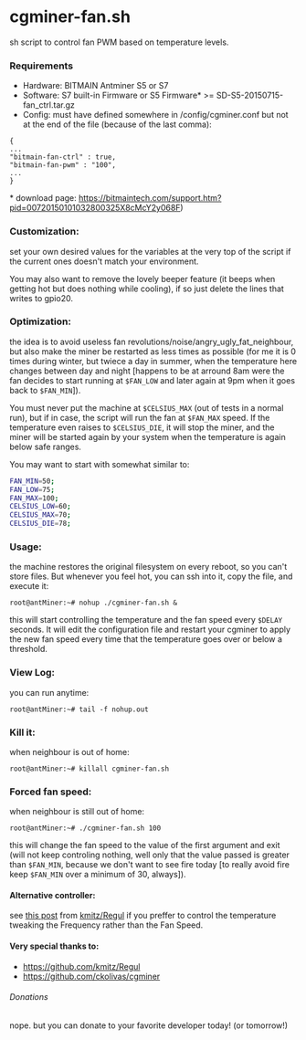 # cgminer-fan.sh
sh script to control fan PWM based on temperature levels. 
### Requirements
- Hardware: BITMAIN Antminer S5 or S7
- Software: S7 built-in Firmware or S5 Firmware* >= SD-S5-20150715-fan_ctrl.tar.gz
- Config: must have defined somewhere in /config/cgminer.conf but not at the end of the file (because of the last comma):
```
{
...
"bitmain-fan-ctrl" : true,
"bitmain-fan-pwm" : "100",
...
}
```

\* download page: https://bitmaintech.com/support.htm?pid=00720150101032800325X8cMcY2y068F)
### Customization:
set your own desired values for the variables at the very top of the script if the current ones doesn't match your environment.

You may also want to remove the lovely beeper feature (it beeps when getting hot but does nothing while cooling), if so just delete the lines that writes to gpio20.
### Optimization:
the idea is to avoid useless fan revolutions/noise/angry_ugly_fat_neighbour, but also make the miner be restarted as less times as possible (for me it is 0 times during winter, but twiece a day in summer, when the temperature here changes between day and night [happens to be at arround 8am were the fan decides to start running at `$FAN_LOW` and later again at 9pm when it goes back to `$FAN_MIN`]).

You must never put the machine at `$CELSIUS_MAX` (out of tests in a normal run), but if in case, the script will run the fan at `$FAN_MAX` speed. If the temperature even raises to `$CELSIUS_DIE`, it will stop the miner, and the miner will be started again by your system when the temperature is again below safe ranges.

You may want to start with somewhat similar to:
```bash
FAN_MIN=50;
FAN_LOW=75;
FAN_MAX=100;
CELSIUS_LOW=60;
CELSIUS_MAX=70;
CELSIUS_DIE=78;
```
### Usage:
the machine restores the original filesystem on every reboot, so you can't store files. But whenever you feel hot, you can ssh into it, copy the file, and execute it:
```
root@antMiner:~# nohup ./cgminer-fan.sh &
```
this will start controlling the temperature and the fan speed every `$DELAY` seconds. It will edit the configuration file and restart your cgminer to apply the new fan speed every time that the temperature goes over or below a threshold.
### View Log:
you can run anytime:
```
root@antMiner:~# tail -f nohup.out
```
### Kill it:
when neighbour is out of home:
```
root@antMiner:~# killall cgminer-fan.sh
```
### Forced fan speed:
when neighbour is still out of home:
```
root@antMiner:~# ./cgminer-fan.sh 100
```
this will change the fan speed to the value of the first argument and exit (will not keep controling nothing, well only that the value passed is greater than `$FAN_MIN`, because we don't want to see fire today [to really avoid fire keep `$FAN_MIN` over a minimum of 30, always]).
#### Alternative controller:
see [this post](https://jomcflyatwork.wordpress.com/2015/07/13/shell-script-for-antminer-s5-temperature-regulation/) from  [kmitz/Regul](https://github.com/kmitz/Regul) if you preffer to control the temperature tweaking the Frequency rather than the Fan Speed.
#### Very special thanks to:
- https://github.com/kmitz/Regul
- https://github.com/ckolivas/cgminer


###### Donations
nope. but you can donate to your favorite developer today! (or tomorrow!)
